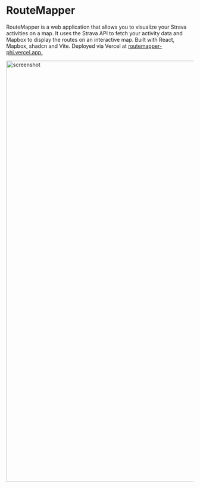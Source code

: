# RouteMapper

RouteMapper is a web application that allows you to visualize your Strava activities on a map. It uses the Strava API to
fetch your activity data and Mapbox to display the routes on an interactive map. Built with React, Mapbox, shadcn and Vite. Deployed via Vercel at [routemapper-phi.vercel.app.](https://routemapper-phi.vercel.app/)

<img width="1611" height="1128" alt="screenshot" src="https://github.com/user-attachments/assets/9b80ee5c-30b1-48c2-ab9e-c031b54e2d89" />
